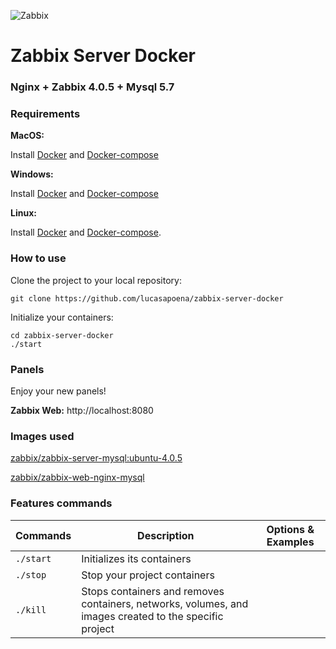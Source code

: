 ![Zabbix](https://assets.zabbix.com/img/logo/zabbix_logo_500x131.png)

# Zabbix Server Docker

### Nginx + Zabbix 4.0.5 + Mysql 5.7

### Requirements

**MacOS:**

Install [Docker](https://docs.docker.com/docker-for-mac/install/) and [Docker-compose](https://docs.docker.com/compose/install/#install-compose)

**Windows:**

Install [Docker](https://docs.docker.com/docker-for-windows/install/) and [Docker-compose](https://docs.docker.com/compose/install/#install-compose)

**Linux:**

Install [Docker](https://docs.docker.com/engine/installation/linux/docker-ce/ubuntu/) and [Docker-compose](https://docs.docker.com/compose/install/#install-compose).

### How to use

Clone the project to your local repository:

```
git clone https://github.com/lucasapoena/zabbix-server-docker
```

Initialize your containers:

```
cd zabbix-server-docker
./start
```

### Panels

Enjoy your new panels!

**Zabbix Web:** http://localhost:8080

### Images used
[zabbix/zabbix-server-mysql:ubuntu-4.0.5](https://hub.docker.com/r/zabbix/zabbix-server-mysql)

[zabbix/zabbix-web-nginx-mysql](https://hub.docker.com/r/zabbix/zabbix-web-nginx-mysql)

### Features commands

| Commands  | Description  | Options & Examples |
|---|---|---|
| `./start`  | Initializes its containers  | |
| `./stop`  | Stop your project containers  | |
| `./kill`  | Stops containers and removes containers, networks, volumes, and images created to the specific project  | |

